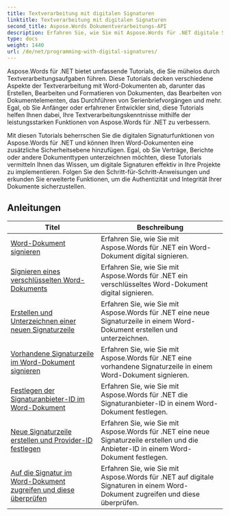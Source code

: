 ```yaml
---
title: Textverarbeitung mit digitalen Signaturen
linktitle: Textverarbeitung mit digitalen Signaturen
second_title: Aspose.Words Dokumentverarbeitungs-API
description: Erfahren Sie, wie Sie mit Aspose.Words für .NET digitale Signaturen in Word-Dokumenten hinzufügen und verwalten. Die Tutorials führen Sie durch die Schritte zum Generieren digitaler Signaturen und zum Hinzufügen zu Ihren Dokumenten.
type: docs
weight: 1440
url: /de/net/programming-with-digital-signatures/
---
```

Aspose.Words für .NET bietet umfassende Tutorials, die Sie mühelos durch Textverarbeitungsaufgaben führen. Diese Tutorials decken verschiedene Aspekte der Textverarbeitung mit Word-Dokumenten ab, darunter das Erstellen, Bearbeiten und Formatieren von Dokumenten, das Bearbeiten von Dokumentelementen, das Durchführen von Serienbriefvorgängen und mehr. Egal, ob Sie Anfänger oder erfahrener Entwickler sind, diese Tutorials helfen Ihnen dabei, Ihre Textverarbeitungskenntnisse mithilfe der leistungsstarken Funktionen von Aspose.Words für .NET zu verbessern.

Mit diesen Tutorials beherrschen Sie die digitalen Signaturfunktionen von Aspose.Words für .NET und können Ihren Word-Dokumenten eine zusätzliche Sicherheitsebene hinzufügen. Egal, ob Sie Verträge, Berichte oder andere Dokumenttypen unterzeichnen möchten, diese Tutorials vermitteln Ihnen das Wissen, um digitale Signaturen effektiv in Ihre Projekte zu implementieren. Folgen Sie den Schritt-für-Schritt-Anweisungen und erkunden Sie erweiterte Funktionen, um die Authentizität und Integrität Ihrer Dokumente sicherzustellen.

 ## Anleitungen
| Titel | Beschreibung |
| --- | --- |
| [Word-Dokument signieren](./sign-document/) | Erfahren Sie, wie Sie mit Aspose.Words für .NET ein Word-Dokument digital signieren. |
| [Signieren eines verschlüsselten Word-Dokuments](./signing-encrypted-document/) | Erfahren Sie, wie Sie mit Aspose.Words für .NET ein verschlüsseltes Word-Dokument digital signieren. |
| [Erstellen und Unterzeichnen einer neuen Signaturzeile](./creating-and-signing-new-signature-line/) | Erfahren Sie, wie Sie mit Aspose.Words für .NET eine neue Signaturzeile in einem Word-Dokument erstellen und unterzeichnen. |
| [Vorhandene Signaturzeile im Word-Dokument signieren](./signing-existing-signature-line/) | Erfahren Sie, wie Sie mit Aspose.Words für .NET eine vorhandene Signaturzeile in einem Word-Dokument signieren. |
| [Festlegen der Signaturanbieter-ID im Word-Dokument](./set-signature-provider-id/) | Erfahren Sie, wie Sie mit Aspose.Words für .NET die Signaturanbieter-ID in einem Word-Dokument festlegen. |
| [Neue Signaturzeile erstellen und Provider-ID festlegen](./create-new-signature-line-and-set-provider-id/) | Erfahren Sie, wie Sie mit Aspose.Words für .NET eine neue Signaturzeile erstellen und die Anbieter-ID in einem Word-Dokument festlegen. |
| [Auf die Signatur im Word-Dokument zugreifen und diese überprüfen](./access-and-verify-signature/) | Erfahren Sie, wie Sie mit Aspose.Words für .NET auf digitale Signaturen in einem Word-Dokument zugreifen und diese überprüfen. |